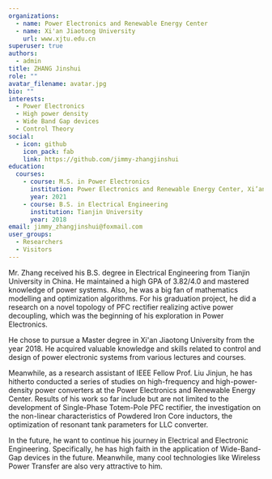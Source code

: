 ```yaml
---
organizations:
  - name: Power Electronics and Renewable Energy Center
  - name: Xi'an Jiaotong University
    url: www.xjtu.edu.cn
superuser: true
authors:
  - admin
title: ZHANG Jinshui
role: ""
avatar_filename: avatar.jpg
bio: ""
interests:
  - Power Electronics
  - High power density
  - Wide Band Gap devices
  - Control Theory
social:
  - icon: github
    icon_pack: fab
    link: https://github.com/jimmy-zhangjinshui
education:
  courses:
    - course: M.S. in Power Electronics
      institution: Power Electronics and Renewable Energy Center, Xi’an Jiaotong University
      year: 2021
    - course: B.S. in Electrical Engineering
      institution: Tianjin University
      year: 2018
email: jimmy_zhangjinshui@foxmail.com
user_groups:
  - Researchers
  - Visitors
---
```

Mr. Zhang received his B.S. degree in Electrical Engineering from Tianjin University in China. He maintained a high GPA of 3.82/4.0 and mastered knowledge of power systems. Also, he was a big fan of mathematics modelling and optimization algorithms. For his graduation project, he did a research on a novel topology of PFC rectifier realizing active power decoupling, which was the beginning of his exploration in Power Electronics.

He chose to pursue a Master degree in Xi'an Jiaotong University from the year 2018. He acquired valuable knowledge and skills related to control and design of power electronic systems from various lectures and courses.

Meanwhile, as a research assistant of IEEE Fellow Prof. Liu Jinjun, he has hitherto conducted a series of studies on high-frequency and high-power-density power converters at the Power Electronics and Renewable Energy Center. Results of his work so far include but are not limited to the development of Single-Phase Totem-Pole PFC rectifier, the investigation on the non-linear characteristics of Powdered Iron Core inductors, the optimization of resonant tank parameters for LLC converter. 

In the future, he want to continue his journey in Electrical and Electronic Engineering. Specifically, he has high faith in the application of Wide-Band-Gap devices in the future. Meanwhile, many cool technologies like Wireless Power Transfer are also very attractive to him.